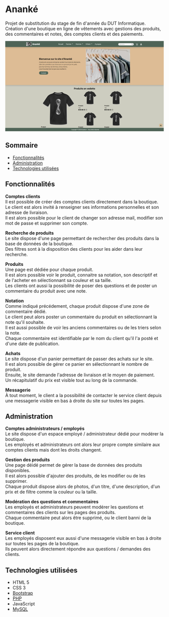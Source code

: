 # Ananké
Projet de substitution du stage de fin d'année du DUT Informatique.  
Création d'une boutique en ligne de vêtements avec gestions des produits, des commentaires et notes, des comptes clients et des paiements.  

![images/ananke_homepage.png](images/ananke_homepage.png)  

## Sommaire
* [Fonctionnalités](https://github.com/dut-informatique/ananke#fonctionnalit%C3%A9s)
* [Administration](https://github.com/dut-informatique/ananke#administration)
* [Technologies utilisées](https://github.com/dut-informatique/ananke#technologies-utilis%C3%A9es)

## Fonctionnalités
**Comptes clients**  
Il est possible de créer des comptes clients directement dans la boutique.  
Le client est alors invité à renseigner ses informations personnelles et son adresse de livraison.  
Il est alors possible pour le client de changer son adresse mail, modifier son mot de passe et supprimer son compte.  

**Recherche de produits**  
Le site dispose d'une page permettant de rechercher des produits dans la base de données de la boutique.  
Des filtres sont à la disposition des clients pour les aider dans leur recherche.  

**Produits**  
Une page est dédiée pour chaque produit.  
Il est alors possible voir le produit, connaitre sa notation, son descriptif et de l'acheter en sélectionnant sa couleur et sa taille.  
Les clients ont aussi la possibilité de poser des questions et de poster un commentaire du produit avec une note.  

**Notation**  
Comme indiqué précédement, chaque produit dispose d'une zone de commentaire dédié.  
Le client peut alors poster un commentaire du produit en sélectionnant la note qu'il souhaite.  
Il est aussi possible de voir les anciens commentaires ou de les triers selon la note.  
Chaque commentaire est identifiable par le nom du client qu'il l'a posté et d'une date de publication.  

**Achats**  
Le site dispose d'un panier permettant de passer des achats sur le site.  
Il est alors possible de gérer ce panier en sélectionnant le nombre de produit.  
Ensuite, le site demande l'adresse de livraison et le moyen de paiement.  
Un récapitulatif du prix est visible tout au long de la commande.  

**Messagerie**  
À tout moment, le client a la possibilité de contacter le service client depuis une messagerie visible en bas à droite du site sur toutes les pages.  

## Administration
**Comptes administrateurs / employés**  
Le site dispose d'un espace employé / administrateur dédié pour modérer la boutique.  
Les employés et administrateurs ont alors leur propre compte similaire aux comptes clients mais dont les droits changent.  

**Gestion des produits**  
Une page déidé permet de gérer la base de données des produits disponibles.  
Il est alors possible d'ajouter des produits, de les modifier ou de les supprimer.  
Chaque produit dispose alors de photos, d'un titre, d'une description, d'un prix et de filtre comme la couleur ou la taille.  

**Modération des questions et commentaires**  
Les employés et administrateurs peuvent modérer les questions et commentaires des clients sur les pages des produits.  
Chaque commentaire peut alors être supprimé, ou le client banni de la boutique.  

**Service client**  
Les employés disposent eux aussi d'une messagerie visible en bas à droite sur toutes les pages de la boutique.  
Ils peuvent alors directement répondre aux questions / demandes des clients.  


## Technologies utilisées
* HTML 5
* CSS 3
* [Bootstrap](https://getbootstrap.com/)
* [PHP](https://www.php.net/)
* JavaScript
* [MySQL](https://www.mysql.com/)
